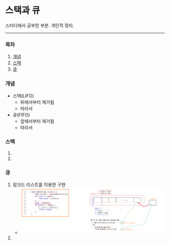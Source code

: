 스택과 큐
======
스터디에서 공부한 부분. 개인적 정리.
- - - -

### 목차
1. [개념](#개념)
2. [스택](#스택)
3. [큐](#큐)

### 개념

* 스택(LIFO)
	* 뒤에서부터 제거됨
	* 따라서
* 큐(FIFO)
	* 앞에서부터 제거됨
	* 따라서

### 스택
1.
2.

### 큐
1. 링크드 리스트를 이용한 구현
	* ![queue](https://github.com/nara1030/Algorithm/blob/master/study/img/queue.png)
2.